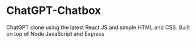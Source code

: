 # ChatGPT-Chatbox

ChatGPT clone using the latest React JS and simple HTML and CSS. Built on top of Node JavaScript and Express
